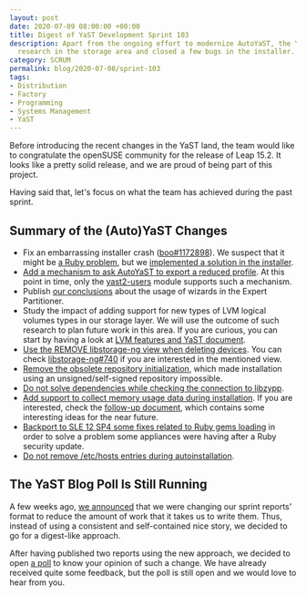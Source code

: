 ```yaml
---
layout: post
date: 2020-07-09 08:00:00 +00:00
title: Digest of YaST Development Sprint 103
description: Apart from the ongoing effort to modernize AutoYaST, the YaST team has been doing some
  research in the storage area and closed a few bugs in the installer.
category: SCRUM
permalink: blog/2020-07-08/sprint-103
tags:
- Distribution
- Factory
- Programming
- Systems Management
- YaST
---
```


Before introducing the recent changes in the YaST land, the team would like to congratulate the
openSUSE community for the release of Leap 15.2. It looks like a pretty solid release, and we are
proud of being part of this project.

Having said that, let's focus on what the team has achieved during the past sprint.

## Summary of the (Auto)YaST Changes

- Fix an embarrassing installer crash
  ([boo#1172898](https://bugzilla.opensuse.org/show_bug.cgi?id=1172898)). We suspect that it might
  be [a Ruby problem](https://bugzilla.suse.com/show_bug.cgi?id=1172898#c20), but we [implemented a
  solution in the installer](https://github.com/openSUSE/installation-images/pull/387).
- [Add a mechanism to ask AutoYaST to export a reduced
  profile](https://github.com/yast/yast-autoinstallation/pull/631). At this point in time, only the
  [yast2-users](https://github.com/yast/yast-users/pull/232) module supports such a mechanism.
- Publish [our conclusions](https://lists.opensuse.org/yast-devel/2020-07/msg00001.html) about the
  usage of wizards in the Expert Partitioner.
- Study the impact of adding support for new types of LVM logical volumes types in our storage
  layer. We will use the outcome of such research to plan future work in this area. If you are
  curious, you can start by having a look at [LVM features and YaST
  document](https://github.com/yast/yast-storage-ng/blob/master/doc/lvm.md).
- [Use the REMOVE libstorage-ng view when deleting
  devices](https://github.com/yast/yast-storage-ng/pull/1106). You can check
  [libstorage-ng#740](https://github.com/openSUSE/libstorage-ng/pull/740) if you
  are interested in the mentioned view.
- [Remove the obsolete repository
  initialization](https://github.com/yast/skelcd-control-leanos/pull/55), which made installation
  using an unsigned/self-signed repository impossible.
- [Do not solve dependencies while checking the connection to
  libzypp](https://github.com/yast/yast-yast2/pull/1070).
- [Add support to collect memory usage data during
  installation](https://github.com/yast/yast-installation/pull/864). If you are interested, check
  the [follow-up document](https://gist.github.com/mvidner/9d959eb91190bce35e0d190324a80fb8), which
  contains some interesting ideas for the near future.
- [Backport to SLE 12 SP4 some fixes related to Ruby gems
  loading](https://github.com/yast/yast-ruby-bindings/pull/244) in order to solve a problem some
  appliances were having after a Ruby security update.
- [Do not remove /etc/hosts entries during
  autoinstallation](https://github.com/yast/yast-network/pull/1084).

## The YaST Blog Poll Is Still Running

A few weeks ago, [we announced]({{site.baseurl}}/blog/2020-05-29/sprint-99-100#future) that we were
changing our sprint reports' format to reduce the amount of work that it takes us to write them.
Thus, instead of using a consistent and self-contained nice story, we decided to go for a
digest-like approach.


After having published two reports using the new approach, we decided to open [a
poll]({{site.baseurl}}/blog/2020-06-23/sprint-102#yast-blog-poll) to know your opinion of such a
change. We have already received quite some feedback, but the poll is still open and we would love
to hear from you.

